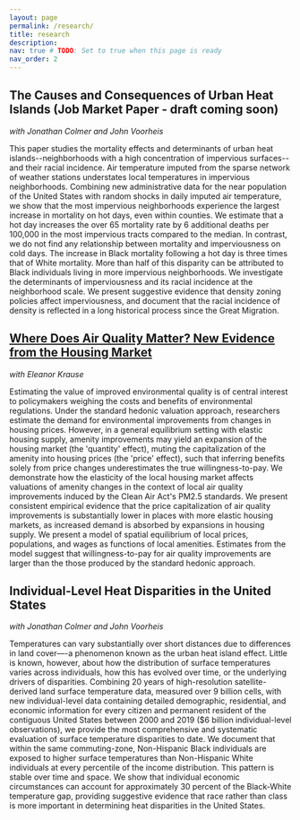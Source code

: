 ```yaml
---
layout: page
permalink: /research/
title: research
description: 
nav: true # TODO: Set to true when this page is ready
nav_order: 2
---
```


## The Causes and Consequences of Urban Heat Islands (Job Market Paper - draft coming soon)
*with Jonathan Colmer and John Voorheis*

This paper studies the mortality effects and determinants of urban heat islands--neighborhoods with a high concentration of impervious surfaces--and their racial incidence. Air temperature imputed from the sparse network of weather stations understates local temperatures in impervious neighborhoods. Combining new administrative data for the near population of the United States with random shocks in daily imputed air temperature, we show that the most impervious neighborhoods experience the largest increase in mortality on hot days, even within counties. We estimate that a hot day increases the over 65 mortality rate by 6 additional deaths per 100,000 in the most impervious tracts compared to the median. In contrast, we do not find any relationship between mortality and imperviousness on cold days. The increase in Black mortality following a hot day is three times that of White mortality. More than half of this disparity can be attributed to Black individuals living in more impervious neighborhoods. We investigate the determinants of imperviousness and its racial incidence at the neighborhood scale. We present suggestive evidence that density zoning policies affect imperviousness, and document that the racial incidence of density is reflected in a long historical process since the Great Migration.

## [Where Does Air Quality Matter? New Evidence from the Housing Market](/air_quality_hedonics_draft)
*with Eleanor Krause*

Estimating the value of improved environmental quality is of central interest to policymakers weighing the costs and benefits of environmental regulations. Under the standard hedonic valuation approach, researchers estimate the demand for environmental improvements from changes in housing prices. However, in a general equilibrium setting with elastic housing supply, amenity improvements may yield an expansion of the housing market (the 'quantity' effect), muting the capitalization of the amenity into housing prices (the 'price' effect), such that inferring benefits solely from price changes underestimates the true willingness-to-pay. We demonstrate how the elasticity of the local housing market affects valuations of amenity changes in the context of local air quality improvements induced by the Clean Air Act's PM2.5 standards. We present consistent empirical evidence that the price capitalization of air quality improvements is substantially lower in places with more elastic housing markets, as increased demand is absorbed by expansions in housing supply. We present a model of spatial equilibrium of local prices, populations, and wages as functions of local amenities. Estimates from the model suggest that willingness-to-pay for air quality improvements are larger than the those produced by the standard hedonic approach.

## Individual-Level Heat Disparities in the United States
*with Jonathan Colmer and John Voorheis*

Temperatures can vary substantially over short distances due to differences in land cover—-a phenomenon known as the urban heat island effect. Little is known, however, about how the distribution of surface temperatures varies across individuals, how this has evolved over time, or the underlying drivers of disparities. Combining 20 years of high-resolution satellite-derived land surface temperature data, measured over 9 billion cells, with new individual-level data containing detailed demographic, residential, and economic information for every citizen and permanent resident of the contiguous United States between 2000 and 2019 ($6 billion individual-level observations), we provide the most comprehensive and systematic evaluation of surface temperature disparities to date. We document that within the same commuting-zone, Non-Hispanic Black individuals are exposed to higher surface temperatures than Non-Hispanic White individuals at every percentile of the income distribution. This pattern is stable over time and space. We show that individual economic circumstances can account for approximately 30 percent of the Black-White temperature gap, providing suggestive evidence that race rather than class is more important in determining heat disparities in the United States.